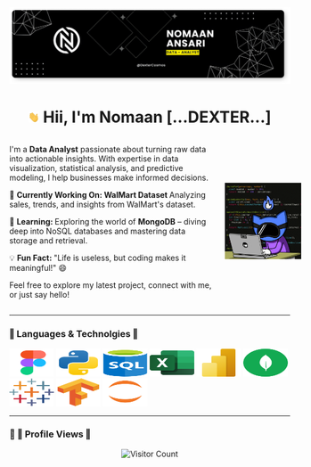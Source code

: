 
<div>
 <img src='./images/banner.png' alt=banner>
<div>

<h1 align="center">
 <img src="https://raw.githubusercontent.com/ABSphreak/ABSphreak/master/gifs/Hi.gif"width="20px">
 </a> Hii, I'm Nomaan [...DEXTER...]
</h1>

<div style="display: flex; justify-content: space-between; align-items: center;">
  <div>
    <p>
      I'm a <b>Data Analyst</b> passionate about turning raw data into actionable insights. With expertise in data visualization, statistical analysis, and predictive modeling, I help businesses make informed decisions.
    </p>
    <p>
     🔭 <b>Currently Working On: </b> <b> WalMart Dataset </b> Analyzing sales, trends, and insights from WalMart's dataset.
    </p>
    <p>
      🌱 <b>Learning: </b> Exploring the world of <b>MongoDB</b> – diving deep into NoSQL databases and mastering data storage and retrieval.
    </p>
    <p>
      💡 <b>Fun Fact: </b> "Life is useless, but coding makes it meaningful!" 😄
    </p>
    <p>
      Feel free to explore my latest project, connect with me, or just say hello!
    </p>
  </div>

  <!-- Image -->
  <div>
    <img src="./images/gif/Code Hacking GIF by Pizza Ninjas.gif" style="height: 100px width: 100px; margin-left: 20px; align-self: center;" alt="Code Hacking GIF">
  </div>
</div>

---

### ‖ Languages & Technolgies ‖ 

<p align="left">
  <img src="./images/SVG/Figma.svg" alt="Figma" width="80" height="50">
  <img src="./images/SVG/Python.svg" alt="Python" width=80" height="50">
  <img src="./images/SVG/SQL.svg" alt="SQL" width="80" height="50">
  <img src="./images/SVG/Excel.svg" alt="Excel" width="80" height="50">
  <img src="./images/SVG/Power BI.svg" alt="Power BI" width="80" height="50">
  <img src="./images/SVG/mongoDB.svg" alt="MongoDB" width="80" height="50">
  <img src="./images/SVG/Tableau.svg" alt="Tableau" width="80" height="50">
  <img src="./images/SVG/Tensorflow.svg" alt="Tensorflow" width="80" height="50">
  <img src="./images/SVG/Jupyter notebook.svg" alt="JN" width="80" height="50">
</p>

---

### 👀 ‖ Profile Views ‖

<div align="center">
  <img src="https://profile-counter.glitch.me/YOUR_GITHUB_USERNAME/count.svg" alt="Visitor Count" />
</div>